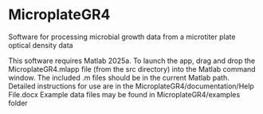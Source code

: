 # MicroplateGR4

Software for processing microbial growth data from a microtiter plate optical density data

This software requires Matlab 2025a. To launch the app, drag and drop the MicroplateGR4.mlapp file (from the src directory) into the Matlab command window. The included .m files should be in the current Matlab path.  
Detailed instructions for use are in the MicroplateGR4/documentation/Help File.docx
Example data files may be found in MicroplateGR4/examples folder
